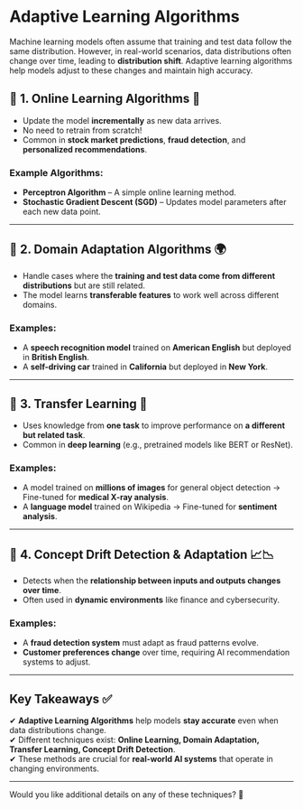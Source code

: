 # Adaptive Learning Algorithms

Machine learning models often assume that training and test data follow the same distribution. However, in real-world scenarios, data distributions often change over time, leading to **distribution shift**. Adaptive learning algorithms help models adjust to these changes and maintain high accuracy.

## 🔹 1. Online Learning Algorithms 📡
- Update the model **incrementally** as new data arrives.
- No need to retrain from scratch!
- Common in **stock market predictions**, **fraud detection**, and **personalized recommendations**.

### **Example Algorithms:**
- **Perceptron Algorithm** – A simple online learning method.
- **Stochastic Gradient Descent (SGD)** – Updates model parameters after each new data point.

---

## 🔹 2. Domain Adaptation Algorithms 🌍
- Handle cases where the **training and test data come from different distributions** but are still related.
- The model learns **transferable features** to work well across different domains.

### **Examples:**
- A **speech recognition model** trained on **American English** but deployed in **British English**.
- A **self-driving car** trained in **California** but deployed in **New York**.

---

## 🔹 3. Transfer Learning 🔄
- Uses knowledge from **one task** to improve performance on **a different but related task**.
- Common in **deep learning** (e.g., pretrained models like BERT or ResNet).

### **Examples:**
- A model trained on **millions of images** for general object detection → Fine-tuned for **medical X-ray analysis**.
- A **language model** trained on Wikipedia → Fine-tuned for **sentiment analysis**.

---

## 🔹 4. Concept Drift Detection & Adaptation 📈📉
- Detects when the **relationship between inputs and outputs changes over time**.
- Often used in **dynamic environments** like finance and cybersecurity.

### **Examples:**
- A **fraud detection system** must adapt as fraud patterns evolve.
- **Customer preferences change** over time, requiring AI recommendation systems to adjust.

---

## **Key Takeaways** ✅
✔ **Adaptive Learning Algorithms** help models **stay accurate** even when data distributions change.  
✔ Different techniques exist: **Online Learning, Domain Adaptation, Transfer Learning, Concept Drift Detection**.  
✔ These methods are crucial for **real-world AI systems** that operate in changing environments.  

---

Would you like additional details on any of these techniques? 🚀